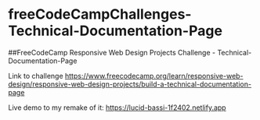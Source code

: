 # freeCodeCampChallenges-Technical-Documentation-Page

##FreeCodeCamp Responsive Web Design Projects Challenge - Technical-Documentation-Page

Link to challenge https://www.freecodecamp.org/learn/responsive-web-design/responsive-web-design-projects/build-a-technical-documentation-page

Live demo to my remake of it: https://lucid-bassi-1f2402.netlify.app
